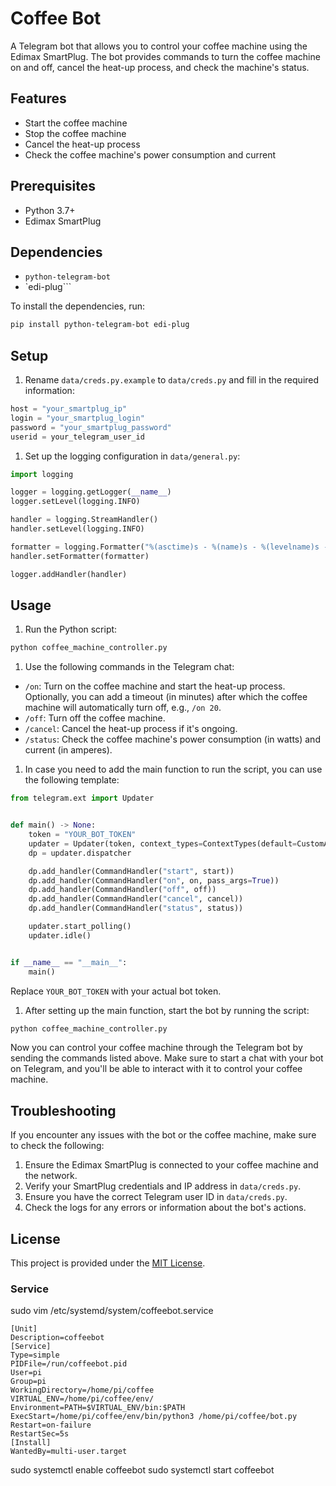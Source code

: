 # Coffee Bot

A Telegram bot that allows you to control your coffee machine using the Edimax SmartPlug. The bot provides commands to
turn the coffee machine on and off, cancel the heat-up process, and check the machine's status.

## Features

- Start the coffee machine
- Stop the coffee machine
- Cancel the heat-up process
- Check the coffee machine's power consumption and current

## Prerequisites

- Python 3.7+
- Edimax SmartPlug

## Dependencies

- `python-telegram-bot`
- `edi-plug```

To install the dependencies, run:

```bash
pip install python-telegram-bot edi-plug
```

## Setup

1. Rename `data/creds.py.example` to `data/creds.py` and fill in the required information:

```python
host = "your_smartplug_ip"
login = "your_smartplug_login"
password = "your_smartplug_password"
userid = your_telegram_user_id
```

1. Set up the logging configuration in `data/general.py`:

```python
import logging

logger = logging.getLogger(__name__)
logger.setLevel(logging.INFO)

handler = logging.StreamHandler()
handler.setLevel(logging.INFO)

formatter = logging.Formatter("%(asctime)s - %(name)s - %(levelname)s - %(message)s")
handler.setFormatter(formatter)

logger.addHandler(handler)
```

## Usage

1. Run the Python script:

```bash
python coffee_machine_controller.py
```

1. Use the following commands in the Telegram chat:

- `/on`: Turn on the coffee machine and start the heat-up process. Optionally, you can add a timeout (in minutes) after
  which the coffee machine will automatically turn off, e.g., `/on 20`.
- `/off`: Turn off the coffee machine.
- `/cancel`: Cancel the heat-up process if it's ongoing.
- `/status`: Check the coffee machine's power consumption (in watts) and current (in amperes).

1. In case you need to add the main function to run the script, you can use the following template:

```python
from telegram.ext import Updater


def main() -> None:
    token = "YOUR_BOT_TOKEN"
    updater = Updater(token, context_types=ContextTypes(default=CustomApplication), use_context=True)
    dp = updater.dispatcher

    dp.add_handler(CommandHandler("start", start))
    dp.add_handler(CommandHandler("on", on, pass_args=True))
    dp.add_handler(CommandHandler("off", off))
    dp.add_handler(CommandHandler("cancel", cancel))
    dp.add_handler(CommandHandler("status", status))

    updater.start_polling()
    updater.idle()


if __name__ == "__main__":
    main()
```

Replace `YOUR_BOT_TOKEN` with your actual bot token.

1. After setting up the main function, start the bot by running the script:

```bash
python coffee_machine_controller.py
```

Now you can control your coffee machine through the Telegram bot by sending the commands listed above. Make sure to
start a chat with your bot on Telegram, and you'll be able to interact with it to control your coffee machine.

## Troubleshooting

If you encounter any issues with the bot or the coffee machine, make sure to check the following:

1. Ensure the Edimax SmartPlug is connected to your coffee machine and the network.
2. Verify your SmartPlug credentials and IP address in `data/creds.py`.
3. Ensure you have the correct Telegram user ID in `data/creds.py`.
4. Check the logs for any errors or information about the bot's actions.

## License

This project is provided under the [MIT License](https://choosealicense.com/licenses/mit/).

### Service

sudo vim /etc/systemd/system/coffeebot.service

```
[Unit]
Description=coffeebot
[Service]
Type=simple
PIDFile=/run/coffeebot.pid
User=pi
Group=pi
WorkingDirectory=/home/pi/coffee
VIRTUAL_ENV=/home/pi/coffee/env/
Environment=PATH=$VIRTUAL_ENV/bin:$PATH
ExecStart=/home/pi/coffee/env/bin/python3 /home/pi/coffee/bot.py
Restart=on-failure
RestartSec=5s
[Install]
WantedBy=multi-user.target
```

sudo systemctl enable coffeebot
sudo systemctl start coffeebot